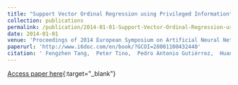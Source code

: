 ```yaml
---
title: "Support Vector Ordinal Regression using Privileged Information"
collection: publications
permalink: /publication/2014-01-01-Support-Vector-Ordinal-Regression-using-Privileged-Information
date: 2014-01-01
venue: 'Proceedings of 2014 European Symposium on Artificial Neural Networks, Computational Intelligence and Machine Learning (ESANN2014)'
paperurl: 'http://www.i6doc.com/en/book/?GCOI=28001100432440'
citation: ' Fengzhen Tang,  Peter Tino,  Pedro Antonio Gutiérrez,  Huanhuan Chen, &quot;Support Vector Ordinal Regression using Privileged Information.&quot; Proceedings of 2014 European Symposium on Artificial Neural Networks, Computational Intelligence and Machine Learning (ESANN2014), 2014, pp. 253-258.'
---
```

[Access paper here](http://www.i6doc.com/en/book/?GCOI=28001100432440){:target="_blank"}
